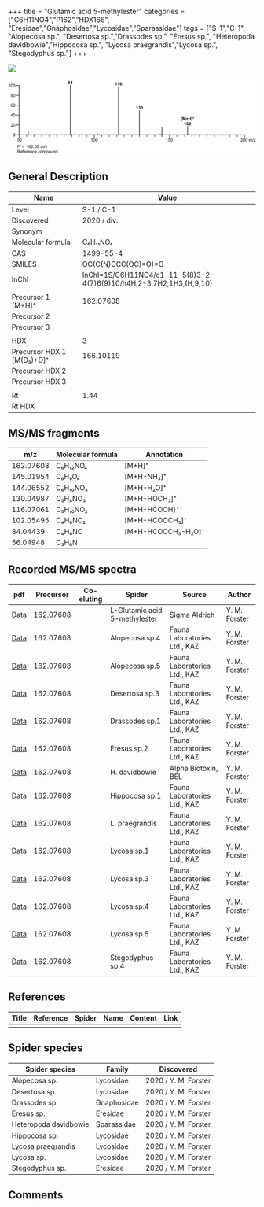 +++
title = "Glutamic acid 5-methylester"
categories = ["C6H11NO4","P162","HDX166",
"Eresidae","Gnaphosidae","Lycosidae","Sparassidae"]
tags = ["S-1","C-1",
"Alopecosa sp.",
"Desertosa sp.","Drassodes sp.",
"Eresus sp.",
"Heteropoda davidbowie","Hippocosa sp.",
"Lycosa praegrandis","Lycosa sp.",
"Stegodyphus sp."]
+++

![](/img/Glutamic_acid_5-methylester.png)

![](/img_MSMS/162_Glutamic_acid_5-methylester.png)

## General Description

| Name                      | Value       |
|---------------------------|-------------|
| Level                     | S-1 / C-1           |
| Discovered                | 2020 / div. |
| Synonym                   |             |
| Molecular formula         | C₆H₁₁NO₄    |
| CAS                       | 1499-55-4   |
| SMILES | OC(C(N)CCC(OC)=O)=O  |
| InChI  | InChI=1S/C6H11NO4/c1-11-5(8)3-2-4(7)6(9)10/h4H,2-3,7H2,1H3,(H,9,10)  |
|                           |             |
| Precursor 1 [M+H]⁺        | 162.07608   |
| Precursor 2               |             |
| Precursor 3               |             |
|                           |             |
| HDX                       | 3           |
| Precursor HDX 1 [M(D₃)+D]⁺ | 166.10119   |
| Precursor HDX 2           |             |
| Precursor HDX 3           |             |
|                           |             |
| Rt                        | 1.44        |
| Rt HDX                    |             |

## MS/MS fragments

| m/z       | Molecular formula | Annotation         |
|-----------|-------------------|--------------------|
| 162.07608 | C₆H₁₂NO₄          | [M+H]⁺             |
| 145.01954 | C₆H₉O₄            | [M+H-NH₃]⁺         |
| 144.06552 | C₆H₁₀NO₃          | [M+H-H₂O]⁺         |
| 130.04987 | C₅H₈NO₃           | [M+H-HOCH₃]⁺       |
| 116.07061 | C₅H₁₀NO₂          | [M+H-HCOOH]⁺       |
| 102.05495 | C₄H₈NO₂           | [M+H-HCOOCH₃]⁺     |
| 84.04439  | C₄H₆NO            | [M+H-HCOOCH₃-H₂O]⁺ |
| 56.04948  | C₃H₆N             |                    |

## Recorded MS/MS spectra

| pdf                                                   | Precursor | Co-eluting | Spider                        | Source        | Author        |
|-------------------------------------------------------|-----------|------------|-------------------------------|---------------|---------------|
| [Data](/pdf/162_Glutamic_acid_5-methylester_1-44.pdf) | 162.07608 |            | L-Glutamic acid 5-methylester | Sigma Aldrich | Y. M. Forster |
| [Data](/pdf/Alopecosa-sp4/162_Glutamic-acid_5-methylester_Al-sp4.pdf) | 162.07608 |           | Alopecosa sp.4 | Fauna Laboratories Ltd., KAZ | Y. M. Forster |
| [Data](/pdf/Alopecosa-sp5/162_Glutamic-acid_5-methylester_Al-sp5.pdf) | 162.07608 |           | Alopecosa sp.5 | Fauna Laboratories Ltd., KAZ | Y. M. Forster |
| [Data](/pdf/Desertosa-sp3/162_Glutamic-acid_5-methylester_De-sp3.pdf) | 162.07608 |           | Desertosa sp.3 | Fauna Laboratories Ltd., KAZ | Y. M. Forster |
| [Data](/pdf/Drassodes-sp1/162_Glutamic-acid_5-methylester_Dr-sp1.pdf) | 162.07608 |           | Drassodes sp.1 | Fauna Laboratories Ltd., KAZ | Y. M. Forster |
| [Data](/pdf/Eresus-sp2/162_Glutamic-acid_5-methylester_Er-sp2.pdf) | 162.07608 |           | Eresus sp.2 | Fauna Laboratories Ltd., KAZ | Y. M. Forster |
| [Data](/pdf/H-davidbowie/162_Glutamic-acid_5-methylester_Hd.pdf) | 162.07608 |           | H. davidbowie | Alpha Biotoxin, BEL | Y. M. Forster |
| [Data](/pdf/Hippocosa-sp1/162_Glutamic-acid_5-methylester_Hi-sp1.pdf) | 162.07608 |           | Hippocosa sp.1 | Fauna Laboratories Ltd., KAZ | Y. M. Forster |
| [Data](/pdf/L-praegrandis/162_Glutamic-acid_5-methylester_Lp.pdf) | 162.07608 |           | L. praegrandis | Fauna Laboratories Ltd., KAZ | Y. M. Forster |
| [Data](/pdf/Lycosa-sp1/162_Glutamic-acid_5-methylester_Ly-sp1.pdf) | 162.07608|           | Lycosa sp.1 | Fauna Laboratories Ltd., KAZ | Y. M. Forster |
| [Data](/pdf/Lycosa-sp3/162_Glutamic-acid_5-methylester_Ly-sp3.pdf) | 162.07608|           | Lycosa sp.3 | Fauna Laboratories Ltd., KAZ | Y. M. Forster |
| [Data](/pdf/Lycosa-sp4/162_Glutamic-acid_5-methylester_Ly-sp4.pdf) | 162.07608|           | Lycosa sp.4 | Fauna Laboratories Ltd., KAZ | Y. M. Forster |
| [Data](/pdf/Lycosa-sp5/162_Glutamic-acid_5-methylester_Ly-sp5.pdf) | 162.07608|           | Lycosa sp.5 | Fauna Laboratories Ltd., KAZ | Y. M. Forster |
| [Data](/pdf/Stegodyphus-sp4/162_Glutamic-acid_5-methylester_St-sp4.pdf) | 162.07608 |           | Stegodyphus sp.4 | Fauna Laboratories Ltd., KAZ | Y. M. Forster |

## References

| Title | Reference | Spider | Name | Content | Link |
|-------|-----------|--------|------|---------|------|
|       |           |        |      |         |      |

## Spider species

| Spider species     | Family      | Discovered           |
|--------------------|-------------|----------------------|
| Alopecosa sp.      | Lycosidae   | 2020 / Y. M. Forster |
| Desertosa sp. | Lycosidae | 2020 / Y. M. Forster |
| Drassodes sp.      | Gnaphosidae | 2020 / Y. M. Forster |
| Eresus sp.         | Eresidae    | 2020 / Y. M. Forster |
| Heteropoda davidbowie | Sparassidae | 2020 / Y. M. Forster |
| Hippocosa sp.      | Lycosidae   | 2020 / Y. M. Forster |
| Lycosa praegrandis | Lycosidae   | 2020 / Y. M. Forster |
| Lycosa sp.         | Lycosidae   | 2020 / Y. M. Forster |
| Stegodyphus sp.    | Eresidae    | 2020 / Y. M. Forster |

## Comments